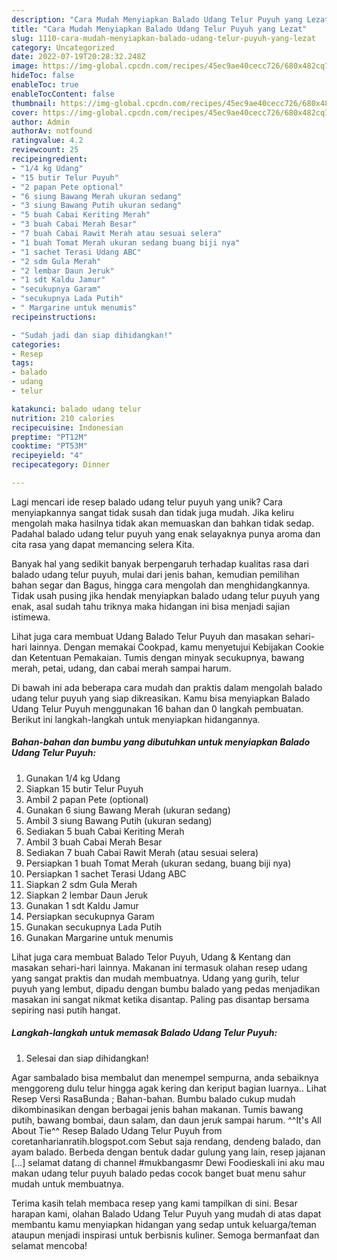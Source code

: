 ```yaml
---
description: "Cara Mudah Menyiapkan Balado Udang Telur Puyuh yang Lezat"
title: "Cara Mudah Menyiapkan Balado Udang Telur Puyuh yang Lezat"
slug: 1110-cara-mudah-menyiapkan-balado-udang-telur-puyuh-yang-lezat
category: Uncategorized
date: 2022-07-19T20:28:32.248Z
image: https://img-global.cpcdn.com/recipes/45ec9ae40cecc726/680x482cq70/balado-udang-telur-puyuh-foto-resep-utama.jpg
hideToc: false
enableToc: true
enableTocContent: false
thumbnail: https://img-global.cpcdn.com/recipes/45ec9ae40cecc726/680x482cq70/balado-udang-telur-puyuh-foto-resep-utama.jpg
cover: https://img-global.cpcdn.com/recipes/45ec9ae40cecc726/680x482cq70/balado-udang-telur-puyuh-foto-resep-utama.jpg
author: Admin
authorAv: notfound
ratingvalue: 4.2
reviewcount: 25
recipeingredient:
- "1/4 kg Udang"
- "15 butir Telur Puyuh"
- "2 papan Pete optional"
- "6 siung Bawang Merah ukuran sedang"
- "3 siung Bawang Putih ukuran sedang"
- "5 buah Cabai Keriting Merah"
- "3 buah Cabai Merah Besar"
- "7 buah Cabai Rawit Merah atau sesuai selera"
- "1 buah Tomat Merah ukuran sedang buang biji nya"
- "1 sachet Terasi Udang ABC"
- "2 sdm Gula Merah"
- "2 lembar Daun Jeruk"
- "1 sdt Kaldu Jamur"
- "secukupnya Garam"
- "secukupnya Lada Putih"
- " Margarine untuk menumis"
recipeinstructions:

- "Sudah jadi dan siap dihidangkan!"
categories:
- Resep
tags:
- balado
- udang
- telur

katakunci: balado udang telur 
nutrition: 210 calories
recipecuisine: Indonesian
preptime: "PT12M"
cooktime: "PT53M"
recipeyield: "4"
recipecategory: Dinner

---
```





Lagi mencari ide resep balado udang telur puyuh yang unik? Cara menyiapkannya sangat tidak susah dan tidak juga mudah. Jika keliru mengolah maka hasilnya tidak akan memuaskan dan bahkan tidak sedap. Padahal balado udang telur puyuh yang enak selayaknya punya aroma dan cita rasa yang dapat memancing selera Kita.





Banyak hal yang sedikit banyak berpengaruh terhadap kualitas rasa dari balado udang telur puyuh, mulai dari jenis bahan, kemudian pemilihan bahan segar dan Bagus, hingga cara mengolah dan menghidangkannya. Tidak usah pusing jika hendak menyiapkan balado udang telur puyuh yang enak,      asal sudah tahu triknya maka hidangan ini bisa menjadi sajian istimewa.














Lihat juga cara membuat Udang Balado Telur Puyuh dan masakan sehari-hari lainnya. Dengan memakai Cookpad, kamu menyetujui Kebijakan Cookie dan Ketentuan Pemakaian. Tumis dengan minyak secukupnya, bawang merah, petai, udang, dan cabai merah sampai harum.






Di bawah ini ada beberapa cara mudah dan praktis dalam mengolah balado udang telur puyuh yang siap dikreasikan. Kamu bisa menyiapkan Balado Udang Telur Puyuh menggunakan 16 bahan dan 0 langkah pembuatan. Berikut ini langkah-langkah untuk menyiapkan hidangannya.

<!--inarticleads1-->

##### Bahan-bahan dan bumbu yang dibutuhkan untuk menyiapkan Balado Udang Telur Puyuh:

1. Gunakan 1/4 kg Udang
1. Siapkan 15 butir Telur Puyuh
1. Ambil 2 papan Pete (optional)
1. Gunakan 6 siung Bawang Merah (ukuran sedang)
1. Ambil 3 siung Bawang Putih (ukuran sedang)
1. Sediakan 5 buah Cabai Keriting Merah
1. Ambil 3 buah Cabai Merah Besar
1. Sediakan 7 buah Cabai Rawit Merah (atau sesuai selera)
1. Persiapkan 1 buah Tomat Merah (ukuran sedang, buang biji nya)
1. Persiapkan 1 sachet Terasi Udang ABC
1. Siapkan 2 sdm Gula Merah
1. Siapkan 2 lembar Daun Jeruk
1. Gunakan 1 sdt Kaldu Jamur
1. Persiapkan secukupnya Garam
1. Gunakan secukupnya Lada Putih
1. Gunakan  Margarine untuk menumis


Lihat juga cara membuat Balado Telor Puyuh, Udang &amp; Kentang dan masakan sehari-hari lainnya. Makanan ini termasuk olahan resep udang yang sangat praktis dan mudah membuatnya. Udang yang gurih, telur puyuh yang lembut, dipadu dengan bumbu balado yang pedas menjadikan masakan ini sangat nikmat ketika disantap. Paling pas disantap bersama sepiring nasi putih hangat. 

<!--inarticleads2-->

##### Langkah-langkah untuk memasak Balado Udang Telur Puyuh:


1. Selesai dan siap dihidangkan!

Agar sambalado bisa membalut dan menempel sempurna, anda sebaiknya menggoreng dulu telur hingga agak kering dan keriput bagian luarnya.. Lihat Resep Versi RasaBunda ; Bahan-bahan. Bumbu balado cukup mudah dikombinasikan dengan berbagai jenis bahan makanan. Tumis bawang putih, bawang bombai, daun salam, dan daun jeruk sampai harum. ^^It&#39;s All About Tie^^ Resep Balado Udang Telur Puyuh from coretanharianratih.blogspot.com Sebut saja rendang, dendeng balado, dan ayam balado. Berbeda dengan bentuk dadar gulung yang lain, resep jajanan […] selamat datang di channel #mukbangasmr Dewi Foodieskali ini aku mau makan udang telur puyuh balado pedas cocok banget buat menu sahur mudah untuk membuatnya. 

Terima kasih telah membaca resep yang kami tampilkan di sini. Besar harapan kami, olahan Balado Udang Telur Puyuh yang mudah di atas dapat membantu kamu menyiapkan hidangan yang sedap untuk keluarga/teman ataupun menjadi inspirasi untuk berbisnis kuliner. Semoga bermanfaat dan selamat mencoba!
